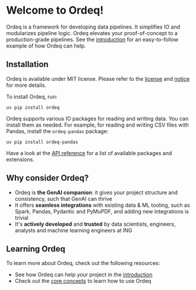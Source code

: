 # Welcome to Ordeq!

Ordeq is a framework for developing data pipelines.
It simplifies IO and modularizes pipeline logic.
Ordeq elevates your proof-of-concept to a production-grade pipelines.
See the [introduction][intro] for an easy-to-follow example of how Ordeq can help.

## Installation

Ordeq is available under MIT license.
Please refer to the [license] and [notice] for more details.

To install Ordeq, run:

```shell
uv pip install ordeq
```

Ordeq supports various IO packages for reading and writing data.
You can install them as needed.
For example, for reading and writing CSV files with Pandas, install the `ordeq-pandas` package:

```shell
uv pip install ordeq-pandas
```

Have a look at the [API reference][api-ref] for a list of available packages and extensions.

## Why consider Ordeq?

- Ordeq is **the GenAI companion**: it gives your project structure and consistency, such that GenAI can thrive
- It offers **seamless integrations** with existing data & ML tooling, such as Spark, Pandas, Pydantic and PyMuPDF, and
    adding new integrations is trivial
- It's **actively developed** and **trusted** by data scientists, engineers, analysts and machine learning engineers at
    ING

## Learning Ordeq

To learn more about Ordeq, check out the following resources:

- See how Ordeq can help your project in the [introduction][intro]
- Check out the [core concepts][core-concepts] to learn how to use Ordeq

[api-ref]: api/ordeq/types.md
[core-concepts]: getting-started/concepts/io.md
[intro]: getting-started/introduction.md
[license]: https://github.com/ing-bank/ordeq/blob/main/LICENSE
[notice]: https://github.com/ing-bank/ordeq/blob/main/NOTICE
